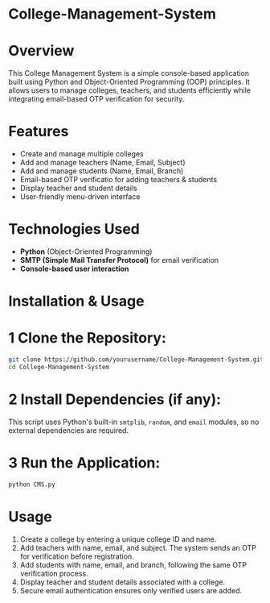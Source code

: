 # College-Management-System

# Overview
This College Management System is a simple console-based application built using Python and Object-Oriented Programming (OOP) principles. It allows users to manage colleges, teachers, and students efficiently while integrating email-based OTP verification for security.

# Features
- Create and manage multiple colleges
- Add and manage teachers (Name, Email, Subject)
- Add and manage students (Name, Email, Branch)
- Email-based OTP verificatio for adding teachers & students
- Display teacher and student details
- User-friendly menu-driven interface

# Technologies Used
- **Python** (Object-Oriented Programming)
- **SMTP (Simple Mail Transfer Protocol)** for email verification
- **Console-based user interaction**

# Installation & Usage
# 1️ Clone the Repository:
```bash
git clone https://github.com/yourusername/College-Management-System.git
cd College-Management-System
```
# 2️ Install Dependencies (if any):
This script uses Python's built-in `smtplib`, `random`, and `email` modules, so no external dependencies are required.

# 3️ Run the Application:
```bash
python CMS.py
```

# Usage
1. Create a college by entering a unique college ID and name.
2. Add teachers with name, email, and subject. The system sends an OTP for verification before registration.
3. Add students with name, email, and branch, following the same OTP verification process.
4. Display teacher and student details associated with a college.
5. Secure email authentication ensures only verified users are added.





